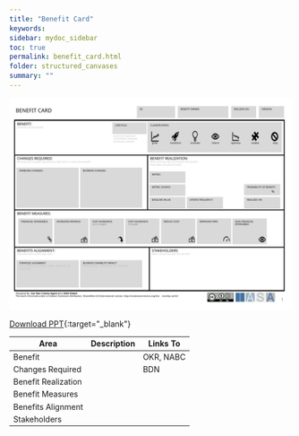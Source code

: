 ```yaml
---
title: "Benefit Card"
keywords: 
sidebar: mydoc_sidebar
toc: true
permalink: benefit_card.html
folder: structured_canvases
summary: ""
---
```


![image001](media/benefit_card001.svg)

[Download PPT](media/ppt/benefit_card.ppt){:target="_blank"}

| Area | Description | Links To |
| --- | --- | --- |
| Benefit |   | OKR, NABC |
| Changes Required |   | BDN |
| Benefit Realization |   |   |
| Benefit Measures |   |   |
| Benefits Alignment |   |   |
| Stakeholders |   |   |